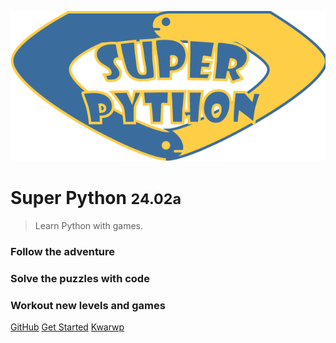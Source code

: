 ![logo](_media/superpython.png)

# Super Python <small>24.02a</small>

> Learn Python with games.

### Follow the adventure
### Solve the puzzles with code
### Workout new levels and games
[GitHub](https://github.com/SuPyPerson/SuPyPerson.github.io)
[Get Started](#The-Python-Programming-Flying-Circus)
[Kwarwp](/kwa)


